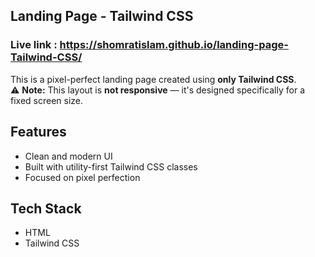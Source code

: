 ## Landing Page - Tailwind CSS
### Live link : https://shomratislam.github.io/landing-page-Tailwind-CSS/
This is a pixel-perfect landing page created using **only Tailwind CSS**.  
⚠️ **Note:** This layout is **not responsive** — it's designed specifically for a fixed screen size.

## Features

- Clean and modern UI
- Built with utility-first Tailwind CSS classes
- Focused on pixel perfection

## Tech Stack

- HTML
- Tailwind CSS
